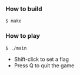 ### How to build

```
$ make
```

### How to play

```
$ ./main
```

* Shift-click to set a flag
* Press Q to quit the game
